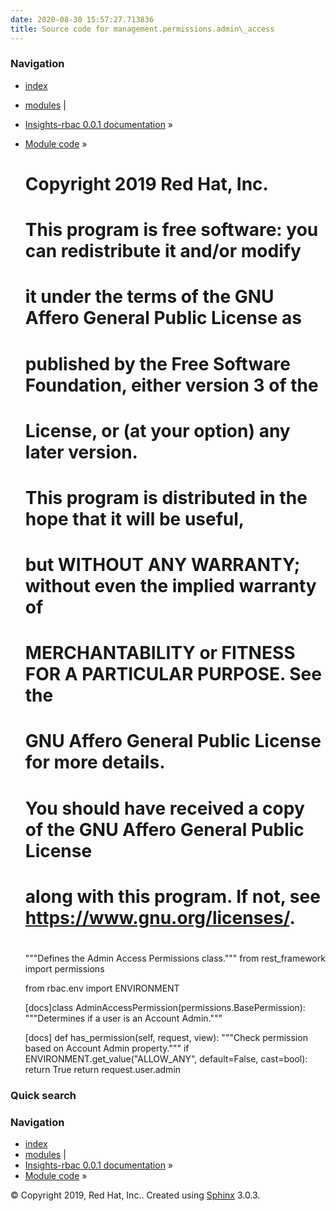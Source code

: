 ```yaml
---
date: 2020-08-30 15:57:27.713836
title: Source code for management.permissions.admin\_access
---
```

### Navigation

  - [index](../../../../genindex/ "General Index")
  - [modules](../../../../py-modindex/ "Python Module Index") |
  - [Insights-rbac 0.0.1 documentation](../../../../index/) »
  - [Module code](../../../index/) »


    #
    # Copyright 2019 Red Hat, Inc.
    #
    # This program is free software: you can redistribute it and/or modify
    # it under the terms of the GNU Affero General Public License as
    # published by the Free Software Foundation, either version 3 of the
    # License, or (at your option) any later version.
    #
    # This program is distributed in the hope that it will be useful,
    # but WITHOUT ANY WARRANTY; without even the implied warranty of
    # MERCHANTABILITY or FITNESS FOR A PARTICULAR PURPOSE.  See the
    # GNU Affero General Public License for more details.
    #
    # You should have received a copy of the GNU Affero General Public License
    # along with this program.  If not, see <https://www.gnu.org/licenses/>.
    #
    """Defines the Admin Access Permissions class."""
    from rest_framework import permissions
    
    from rbac.env import ENVIRONMENT
    
    
    [docs]class AdminAccessPermission(permissions.BasePermission):
        """Determines if a user is an Account Admin."""
    
    [docs]    def has_permission(self, request, view):
            """Check permission based on Account Admin property."""
            if ENVIRONMENT.get_value("ALLOW_ANY", default=False, cast=bool):
                return True
            return request.user.admin

### Quick search

### Navigation

  - [index](../../../../genindex/ "General Index")
  - [modules](../../../../py-modindex/ "Python Module Index") |
  - [Insights-rbac 0.0.1 documentation](../../../../index/) »
  - [Module code](../../../index/) »

© Copyright 2019, Red Hat, Inc.. Created using
[Sphinx](http://sphinx-doc.org/) 3.0.3.